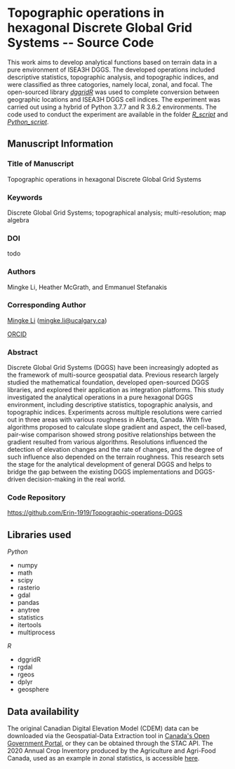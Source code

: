 # Topographic operations in hexagonal Discrete Global Grid Systems -- Source Code

This work aims to develop analytical functions based on terrain data in a pure environment of ISEA3H DGGS. The developed operations included descriptive statistics, topographic analysis, and topographic indices, and were classified as three catogories, namely local, zonal, and focal. The open-sourced library [*dggridR*](https://github.com/r-barnes/dggridR) was used to complete conversion between geographic locations and ISEA3H DGGS cell indices. The experiment was carried out using a hybrid of Python 3.7.7 and R 3.6.2 environments. The code used to conduct the experiment are available in the folder [*R_script*](https://github.com/Erin-1919/Topographic-operations-DGGS/tree/main/R_script) and [*Python_script*](https://github.com/Erin-1919/Topographic-operations-DGGS/tree/main/Python_script).

## Manuscript Information
### Title of Manuscript
Topographic operations in hexagonal Discrete Global Grid Systems

### Keywords
Discrete Global Grid Systems; topographical analysis; multi-resolution; map algebra

### DOI
todo

### Authors
Mingke Li, Heather McGrath, and Emmanuel Stefanakis

### Corresponding Author
[Mingke Li](https://erin-1919.github.io/) (mingke.li@ucalgary.ca)

[ORCID](https://orcid.org/0000-0001-6310-4964)

### Abstract
Discrete Global Grid Systems (DGGS) have been increasingly adopted as the framework of multi-source geospatial data. Previous research largely studied the mathematical foundation, developed open-sourced DGGS libraries, and explored their application as integration platforms. This study investigated the analytical operations in a pure hexagonal DGGS environment, including descriptive statistics, topographic analysis, and topographic indices. Experiments across multiple resolutions were carried out in three areas with various roughness in Alberta, Canada. With five algorithms proposed to calculate slope gradient and aspect, the cell-based, pair-wise comparison showed strong positive relationships between the gradient resulted from various algorithms. Resolutions influenced the detection of elevation changes and the rate of changes, and the degree of such influence also depended on the terrain roughness. This research sets the stage for the analytical development of general DGGS and helps to bridge the gap between the existing DGGS implementations and DGGS-driven decision-making in the real world. 

### Code Repository
https://github.com/Erin-1919/Topographic-operations-DGGS

## Libraries used
*Python*
 - numpy
 - math
 - scipy
 - rasterio
 - gdal
 - pandas
 - anytree
 - statistics
 - itertools
 - multiprocess

*R*
 - dggridR
 - rgdal
 - rgeos
 - dplyr
 - geosphere

## Data availability
The original Canadian Digital Elevation Model (CDEM) data can be downloaded via the Geospatial-Data Extraction tool in [Canada's Open Government Portal](https://maps.canada.ca/czs/index-en.html), or they can be obtained through the STAC API. The 2020 Annual Crop Inventory produced by the Agriculture and Agri-Food Canada, used as an example in zonal statistics, is accessible [here](https://open.canada.ca/data/en/dataset/ba2645d5-4458-414d-b196-6303ac06c1c9). 
